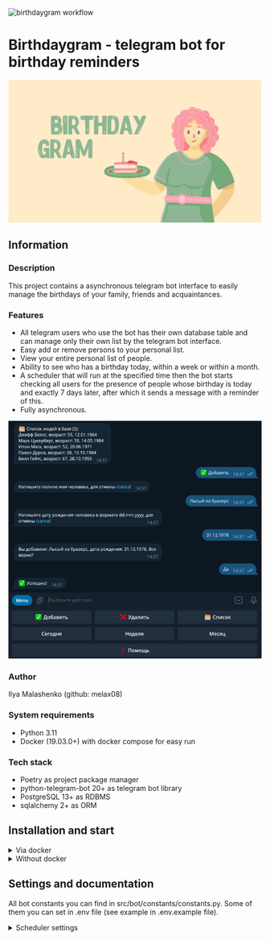 ![birthdaygram workflow](https://github.com/melax08/birthdaygram/actions/workflows/birthdaygram-workflow.yml/badge.svg)

# Birthdaygram - telegram bot for birthday reminders

![birthdaygram_logo.png](readme_imgs/birthdaygram_logo.png)

## Information

### Description

This project contains a asynchronous telegram bot interface to easily manage the birthdays of your family, friends and acquaintances.

### Features

- All telegram users who use the bot has their own database table and can manage only their own list by the telegram bot interface. 
- Easy add or remove persons to your personal list.
- View your entire personal list of people.
- Ability to see who has a birthday today, within a week or within a month.
- A scheduler that will run at the specified time then the bot starts checking all users for the presence of people whose birthday is today and exactly 7 days later, after which it sends a message with a reminder of this.
- Fully asynchronous.

![bot_example.png](readme_imgs/bot_example.png)

### Author
Ilya Malashenko (github: melax08)

### System requirements
- Python 3.11
- Docker (19.03.0+) with docker compose for easy run

### Tech stack
- Poetry as project package manager
- python-telegram-bot 20+ as telegram bot library
- PostgreSQL 13+ as RDBMS
- sqlalchemy 2+ as ORM

## Installation and start
<details>
<summary>
Via docker
</summary>

Clone the repo and change directory to it:
```shell
git clone https://github.com/melax08/birthdaygram.git
```
```shell
cd birthdaygram
```

Create an **.env** file in the **src** directory and add the necessary environment variables to it (check src/.env.example for necessary variables.)
```shell
mv src/.env.example src/.env
```
```shell
vi src/.env
```

Run docker compose to create needed containers:
```shell
docker compose up -d
```
or
```shell
docker-compose up -d
```

</details>

<details>
<summary>
Without docker
</summary>
There is no information yet.
</details>

## Settings and documentation

All bot constants you can find in src/bot/constants/constants.py. 
Some of them you can set in .env file (see example in .env.example file).

<details>
<summary>
Scheduler settings
</summary>
<br>

At the specified time, the scheduler runs a task to check all tables in the database for records of people whose birthday is today or exactly 7 days from now. Those who have these people added to the database will receive a telegram message with information about birthdays.

You can set a **RUN_SCHEDULER_HOURS** constant in the file .env.
Example:

```shell
RUN_SCHEDULER_HOURS=12 18
```

The scheduler tasks will be added to the queue when the bot starts. 
In this example, the scheduler will run at 12:00 (12:00 AM) and 18:00 (6:00 PM)

If you set RUN_SCHEDULER_HOURS to the empty value (RUN_SCHEDULER_HOURS=), the scheduler will not work.

</details>

